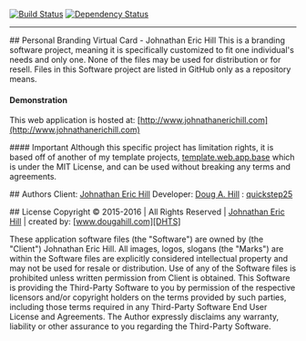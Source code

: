 [![Build Status][TRAVISIMG]][TRAVISLINK] [![Dependency Status](https://gemnasium.com/quickstep25/me.jeh.svg)](https://gemnasium.com/quickstep25/me.jeh)


----------

##<i class="icon-file"></i> Personal Branding Virtual Card - Johnathan Eric Hill
This is a branding software project, meaning it is specifically customized to fit one individual's needs and only one.  None of the files may be used for distribution or for resell.  Files in this Software project are listed in GitHub only as a repository means.

#### Demonstration
This web application is hosted at: [http://www.johnathanerichill.com](http://www.johnathanerichill.com)

####<i class="icon-attention-circled"></i>  Important
Although this specific project has limitation rights, it is based off of another of my template projects, [template.web.app.base](https://github.com/quickstep25/template.web.app.base) which is under the MIT License, and can be used without breaking any terms and agreements.

##<i class="icon-user"></i> Authors
Client:  [Johnathan Eric Hill][ERIC]
Developer: [Doug A. Hill][DOUG] : [quickstep25][DOUG]

##<i class="icon-hammer"></i> License
Copyright &copy; 2015-2016 | All Rights Reserved | [Johnathan Eric Hill][ERIC] | created by: [www.dougahill.com][DHTS]


These application software files (the "Software") are owned by (the "Client") Johnathan Eric Hill. All images, logos, slogans (the "Marks") are within the Software files are explicitly considered intellectual property and may not be used for resale or distribution. Use of any of the Software files is prohibited unless written permission from Client is obtained. This Software is providing the Third-Party Software to you by permission of the respective licensors and/or copyright holders on the terms provided by such parties, including those terms required in any Third-Party Software End User License and Agreements. The Author expressly disclaims any warranty, liability or other assurance to you regarding the Third-Party Software.



[ERIC]: http://www.johnathanerichill.com
[DHTS]: http://www.dougahill.com
[DOUG]: quickstep25@users.noreply.github.com

[TRAVISLINK]: https://travis-ci.org/quickstep25/me.jeh

[TRAVISIMG]: https://travis-ci.org/quickstep25/me.jeh.svg?branch=master 
